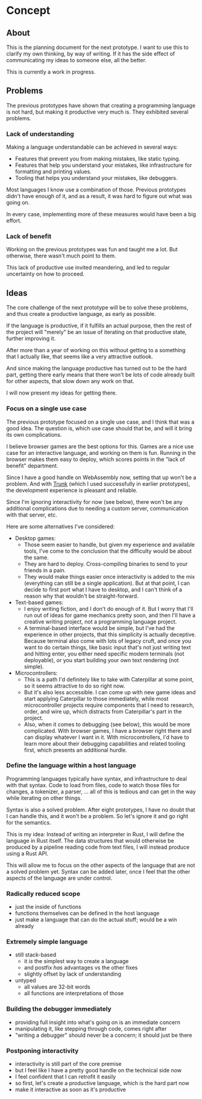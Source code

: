 # Concept

## About

This is the planning document for the next prototype. I want to use this to
clarify my own thinking, by way of writing. If it has the side effect of
communicating my ideas to someone else, all the better.

This is currently a work in progress.

## Problems

The previous prototypes have shown that creating a programming language is not
hard, but making it productive very much is. They exhibited several problems.

### Lack of understanding

Making a language understandable can be achieved in several ways:

- Features that prevent you from making mistakes, like static typing.
- Features that help you understand your mistakes, like infrastructure for
  formatting and printing values.
- Tooling that helps you understand your mistakes, like debuggers.

Most languages I know use a combination of those. Previous prototypes didn't
have enough of it, and as a result, it was hard to figure out what was going on.

In every case, implementing more of these measures would have been a big effort.

### Lack of benefit

Working on the previous prototypes was fun and taught me a lot. But otherwise,
there wasn't much point to them.

This lack of productive use invited meandering, and led to regular uncertainty
on how to proceed.

## Ideas

The core challenge of the next prototype will be to solve these problems, and
thus create a productive language, as early as possible.

If the language is productive, if it fulfills an actual purpose, then the rest
of the project will "merely" be an issue of iterating on that productive state,
further improving it.

After more than a year of working on this without getting to a something that I
actually like, that seems like a very attractive outlook.

And since making the language productive has turned out to be the hard part, getting there early means that there won't be lots of code already built for other aspects, that slow down any work on that.

I will now present my ideas for getting there.

### Focus on a single use case

The previous prototype focused on a single use case, and I think that was a good idea. The question is, which use case should that be, and will it bring its own complications.

I believe browser games are the best options for this. Games are a nice use case for an interactive language, and working on them is fun. Running in the browser makes them easy to deploy, which scores points in the "lack of benefit" department.

Since I have a good handle on WebAssembly now, setting that up won't be a problem. And with [Trunk](https://trunkrs.dev/) (which I used successfully in earlier prototypes), the development experience is pleasant and reliable.

Since I'm ignoring interactivity for now (see below), there won't be any additional complications due to needing a custom server, communication with that server, etc.

Here are some alternatives I've considered:

- Desktop games:
  - Those seem easier to handle, but given my experience and available tools, I've come to the conclusion that the difficulty would be about the same.
  - They are hard to deploy. Cross-compiling binaries to send to your friends in a pain.
  - They would make things easier once interactivity is added to the mix (everything can still be a single application). But at that point, I can decide to first port what I have to desktop, and I can't think of a reason why that wouldn't be straight-forward.
- Text-based games:
  - I enjoy writing fiction, and I don't do enough of it. But I worry that I'll run out of ideas for game mechanics pretty soon, and then I'll have a creative writing project, not a programming language project.
  - A terminal-based interface would be simple, but I've had the experience in other projects, that this simplicity is actually deceptive. Because terminal also come with lots of legacy cruft, and once you want to do certain things, like basic input that's not just writing text and hitting enter, you either need specific modern terminals (not deployable), or you start building your own text rendering (not simple).
- Microcontrollers:
  - This is a path I'd definitely like to take with Caterpillar at some point, so it seems attractive to do so right now.
  - But it's also less accessible. I can come up with new game ideas and start applying Caterpillar to those immediately, while most microcontroller projects require components that I need to research, order, and wire up, which distracts from Caterpillar's part in the project.
  - Also, when it comes to debugging (see below), this would be more complicated. With browser games, I have a browser right there and can display whatever I want in it. With microcontrollers, I'd have to learn more about their debugging capabilities and related tooling first, which presents an additional hurdle.


### Define the language within a host language

Programming languages typically have syntax, and infrastructure to deal with that syntax. Code to load from files, code to watch those files for changes, a tokenizer, a parser, ... all of this is tedious and can get in the way while iterating on other things.

Syntax is also a solved problem. After eight prototypes, I have no doubt that I can handle this, and it won't be a problem. So let's ignore it and go right for the semantics.

This is my idea: Instead of writing an interpreter in Rust, I will define the language in Rust itself. The data structures that would otherwise be produced by a pipeline reading code from text files, I will instead produce using a Rust API.

This will allow me to focus on the other aspects of the language that are not a solved problem yet. Syntax can be added later, once I feel that the other aspects of the language are under control.

### Radically reduced scope

- just the inside of functions
- functions themselves can be defined in the host language
- just make a language that can do the actual stuff; would be a win already

### Extremely simple language

- still stack-based
  - it _is_ the simplest way to create a language
  - and postfix _has_ advantages vs the other fixes
  - slightly offset by lack of understanding
- untyped
  - all values are 32-bit words
  - all functions are interpretations of those

### Building the debugger immediately

- providing full insight into what's going on is an immediate concern
- manipulating it, like stepping through code, comes right after
- "writing a debugger" should never be a concern; it should just be there

### Postponing interactivity

- interactivity is still part of the core premise
- but I feel like I have a pretty good handle on the technical side now
- I feel confident that I can retrofit it easily
- so first, let's create a productive language, which is the hard part now
- make it interactive as soon as it's productive
